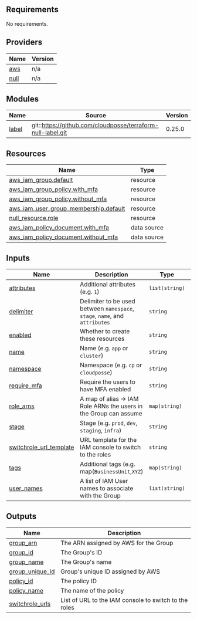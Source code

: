 <!-- markdownlint-disable -->
## Requirements

No requirements.

## Providers

| Name | Version |
|------|---------|
| <a name="provider_aws"></a> [aws](#provider\_aws) | n/a |
| <a name="provider_null"></a> [null](#provider\_null) | n/a |

## Modules

| Name | Source | Version |
|------|--------|---------|
| <a name="module_label"></a> [label](#module\_label) | git::https://github.com/cloudposse/terraform-null-label.git | 0.25.0 |

## Resources

| Name | Type |
|------|------|
| [aws_iam_group.default](https://registry.terraform.io/providers/hashicorp/aws/latest/docs/resources/iam_group) | resource |
| [aws_iam_group_policy.with_mfa](https://registry.terraform.io/providers/hashicorp/aws/latest/docs/resources/iam_group_policy) | resource |
| [aws_iam_group_policy.without_mfa](https://registry.terraform.io/providers/hashicorp/aws/latest/docs/resources/iam_group_policy) | resource |
| [aws_iam_user_group_membership.default](https://registry.terraform.io/providers/hashicorp/aws/latest/docs/resources/iam_user_group_membership) | resource |
| [null_resource.role](https://registry.terraform.io/providers/hashicorp/null/latest/docs/resources/resource) | resource |
| [aws_iam_policy_document.with_mfa](https://registry.terraform.io/providers/hashicorp/aws/latest/docs/data-sources/iam_policy_document) | data source |
| [aws_iam_policy_document.without_mfa](https://registry.terraform.io/providers/hashicorp/aws/latest/docs/data-sources/iam_policy_document) | data source |

## Inputs

| Name | Description | Type | Default | Required |
|------|-------------|------|---------|:--------:|
| <a name="input_attributes"></a> [attributes](#input\_attributes) | Additional attributes (e.g. `1`) | `list(string)` | `[]` | no |
| <a name="input_delimiter"></a> [delimiter](#input\_delimiter) | Delimiter to be used between `namespace`, `stage`, `name`, and `attributes` | `string` | `"-"` | no |
| <a name="input_enabled"></a> [enabled](#input\_enabled) | Whether to create these resources | `string` | `"true"` | no |
| <a name="input_name"></a> [name](#input\_name) | Name  (e.g. `app` or `cluster`) | `string` | n/a | yes |
| <a name="input_namespace"></a> [namespace](#input\_namespace) | Namespace (e.g. `cp` or `cloudposse`) | `string` | n/a | yes |
| <a name="input_require_mfa"></a> [require\_mfa](#input\_require\_mfa) | Require the users to have MFA enabled | `string` | `"false"` | no |
| <a name="input_role_arns"></a> [role\_arns](#input\_role\_arns) | A map of alias -> IAM Role ARNs the users in the Group can assume | `map(string)` | `{}` | no |
| <a name="input_stage"></a> [stage](#input\_stage) | Stage (e.g. `prod`, `dev`, `staging`, `infra`) | `string` | n/a | yes |
| <a name="input_switchrole_url_template"></a> [switchrole\_url\_template](#input\_switchrole\_url\_template) | URL template for the IAM console to switch to the roles | `string` | `"https://signin.aws.amazon.com/switchrole?account=%s&roleName=%s&displayName=%s"` | no |
| <a name="input_tags"></a> [tags](#input\_tags) | Additional tags (e.g. map(`BusinessUnit`,`XYZ`) | `map(string)` | `{}` | no |
| <a name="input_user_names"></a> [user\_names](#input\_user\_names) | A list of IAM User names to associate with the Group | `list(string)` | n/a | yes |

## Outputs

| Name | Description |
|------|-------------|
| <a name="output_group_arn"></a> [group\_arn](#output\_group\_arn) | The ARN assigned by AWS for the Group |
| <a name="output_group_id"></a> [group\_id](#output\_group\_id) | The Group's ID |
| <a name="output_group_name"></a> [group\_name](#output\_group\_name) | The Group's name |
| <a name="output_group_unique_id"></a> [group\_unique\_id](#output\_group\_unique\_id) | Group's unique ID assigned by AWS |
| <a name="output_policy_id"></a> [policy\_id](#output\_policy\_id) | The policy ID |
| <a name="output_policy_name"></a> [policy\_name](#output\_policy\_name) | The name of the policy |
| <a name="output_switchrole_urls"></a> [switchrole\_urls](#output\_switchrole\_urls) | List of URL to the IAM console to switch to the roles |
<!-- markdownlint-restore -->
